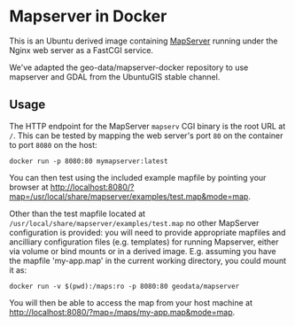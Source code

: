 # Mapserver in Docker

This is an Ubuntu derived image containing [MapServer](http://www.mapserver.org/) running under the Nginx web server as a FastCGI service.
 
We've adapted the geo-data/mapserver-docker repository to use mapserver and GDAL from the UbuntuGIS stable channel.

## Usage

The HTTP endpoint for the MapServer `mapserv` CGI binary is the root URL at `/`. This can be tested by mapping the web server's port `80` on the container to port `8080` on the host:

    docker run -p 8080:80 mymapserver:latest

You can then test using the included example mapfile by pointing your browser at
<http://localhost:8080/?map=/usr/local/share/mapserver/examples/test.map&mode=map>.
    
Other than the test mapfile located at `/usr/local/share/mapserver/examples/test.map` no other MapServer configuration is provided: you will need to provide appropriate mapfiles and ancilliary configuration files (e.g. templates) for running Mapserver, either via volume or bind mounts or in a derived image.  E.g. assuming you have the mapfile 'my-app.map' in the current working directory, you could mount it as:

    docker run -v $(pwd):/maps:ro -p 8080:80 geodata/mapserver

You will then be able to access the map from your host machine at <http://localhost:8080/?map=/maps/my-app.map&mode=map>.
